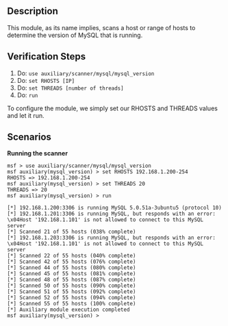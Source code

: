 ## Description

This module, as its name implies, scans a host or range of hosts to determine the version of MySQL that is running.

## Verification Steps

1. Do: ```use auxiliary/scanner/mysql/mysql_version```
2. Do: ```set RHOSTS [IP]```
3. Do: ```set THREADS [number of threads]```
4. Do: ```run```

To configure the module, we simply set our RHOSTS and THREADS values and let it run.

## Scenarios

**Running the scanner**

```
msf > use auxiliary/scanner/mysql/mysql_version 
msf auxiliary(mysql_version) > set RHOSTS 192.168.1.200-254
RHOSTS => 192.168.1.200-254
msf auxiliary(mysql_version) > set THREADS 20
THREADS => 20
msf auxiliary(mysql_version) > run

[*] 192.168.1.200:3306 is running MySQL 5.0.51a-3ubuntu5 (protocol 10)
[*] 192.168.1.201:3306 is running MySQL, but responds with an error: \x04Host '192.168.1.101' is not allowed to connect to this MySQL server
[*] Scanned 21 of 55 hosts (038% complete)
[*] 192.168.1.203:3306 is running MySQL, but responds with an error: \x04Host '192.168.1.101' is not allowed to connect to this MySQL server
[*] Scanned 22 of 55 hosts (040% complete)
[*] Scanned 42 of 55 hosts (076% complete)
[*] Scanned 44 of 55 hosts (080% complete)
[*] Scanned 45 of 55 hosts (081% complete)
[*] Scanned 48 of 55 hosts (087% complete)
[*] Scanned 50 of 55 hosts (090% complete)
[*] Scanned 51 of 55 hosts (092% complete)
[*] Scanned 52 of 55 hosts (094% complete)
[*] Scanned 55 of 55 hosts (100% complete)
[*] Auxiliary module execution completed
msf auxiliary(mysql_version) >
```